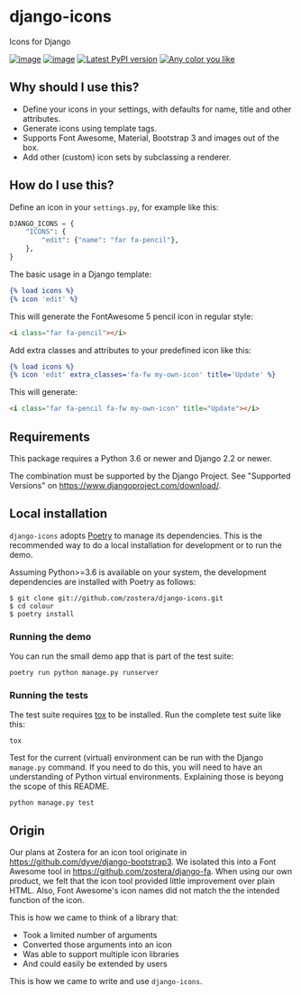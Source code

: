 # django-icons

Icons for Django

[![image](https://travis-ci.org/zostera/django-icons.svg?branch=main)](https://travis-ci.org/zostera/django-icons)
[![image](https://coveralls.io/repos/github/zostera/django-icons/badge.svg?branch=main)](https://coveralls.io/github/zostera/django-icons?branch=main)
[![Latest PyPI version](https://img.shields.io/pypi/v/django-icons.svg)](https://pypi.python.org/pypi/django-icons)
[![Any color you like](https://img.shields.io/badge/code%20style-black-000000.svg)](https://github.com/ambv/black)

## Why should I use this?

- Define your icons in your settings, with defaults for name, title and other attributes.
- Generate icons using template tags.
- Supports Font Awesome, Material, Bootstrap 3 and images out of the box.
- Add other (custom) icon sets by subclassing a renderer.

## How do I use this?

Define an icon in your `settings.py`, for example like this:

```python
DJANGO_ICONS = {
    "ICONS": {
        "edit": {"name": "far fa-pencil"},
    },
}
```
The basic usage in a Django template:

```djangotemplate
{% load icons %}
{% icon 'edit' %}
```

This will generate the FontAwesome 5 pencil icon in regular style:

```html
<i class="far fa-pencil"></i>
```

Add extra classes and attributes to your predefined icon like this:

```djangotemplate
{% load icons %}
{% icon 'edit' extra_classes='fa-fw my-own-icon' title='Update' %}
```

This will generate:

```html
<i class="far fa-pencil fa-fw my-own-icon" title="Update"></i>
```

## Requirements

This package requires a Python 3.6 or newer and Django 2.2 or newer.

The combination must be supported by the Django Project. See "Supported Versions" on <https://www.djangoproject.com/download/>.

## Local installation

`django-icons` adopts [Poetry](https://python-poetry.org) to manage its dependencies. This is the recommended way to do a local installation for development or to run the demo.

Assuming Python>=3.6 is available on your system, the development dependencies are installed with Poetry as follows:

```shell script
$ git clone git://github.com/zostera/django-icons.git
$ cd colour
$ poetry install
```

### Running the demo

You can run the small demo app that is part of the test suite:

```shell script
poetry run python manage.py runserver
```

### Running the tests

The test suite requires [tox](https://tox.readthedocs.io/) to be installed. Run the complete test suite like this:

```shell script
tox
```

Test for the current (virtual) environment can be run with the Django `manage.py` command. If you need to do this, you will need to have an understanding of Python virtual environments. Explaining those is beyong the scope of this README.

```shell script
python manage.py test
```

## Origin

Our plans at Zostera for an icon tool originate in <https://github.com/dyve/django-bootstrap3>. We isolated this into a Font Awesome tool in <https://github.com/zostera/django-fa>. When using our own product, we felt that the icon tool provided little improvement over plain HTML. Also, Font Awesome's icon names did not match the the intended function of the icon.

This is how we came to think of a library that:

- Took a limited number of arguments
- Converted those arguments into an icon
- Was able to support multiple icon libraries
- And could easily be extended by users

This is how we came to write and use `django-icons`.
